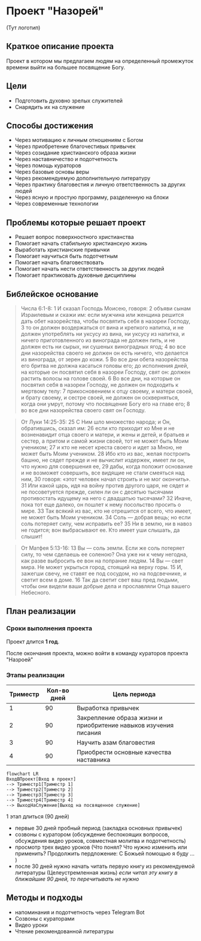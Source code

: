 # Проект "Назорей"

(Тут логотип)

## Краткое описание проекта

Проект в котором мы предлагаем людям на определенный промежуток времени выйти на большее посвящение Богу.

## Цели

* Подготовить духовно зрелых служителей 
* Снарядить их на служение

## Способы достижения

* Через мотивацию к личным отношениям с Богом
* Через приобретение благочестивых привычек
* Через созидание христианского образа жизни
* Через наставничество и подотчетность
* Через помощь кураторов
* Через базовые основы веры
* Через рекомендуемую дополнительную литературу
* Через практику благовестия и личную ответственность за других людей
* Через ясную и простую программу, разделенную на блоки
* Через современные технологии

## Проблемы которые решает проект

* Решает вопрос поверхностного христианства
* Помогает начать стабильную христианскую жизнь
* Выработать христианские привычки
* Помогает научиться быть подотчетным
* Помогает начать благовествовать
* Помогает начать нести ответственность за других людей
* Помогает практиковать духовные дисциплины

## Библейское основание
> Числа 6:1-8: 1 И сказал Господь Моисею, говоря: 2 объяви сынам Израилевым и скажи им: если мужчина или женщина решится дать обет назорейства, чтобы посвятить себя в назореи Господу, 3 то он должен воздержаться от вина и крепкого напитка, и не должен употреблять ни уксусу из вина, ни уксусу из напитка, и ничего приготовленного из винограда не должен пить, и не должен есть ни сырых, ни сушеных виноградных ягод; 4 во все дни назорейства своего не должен он есть ничего, что делается из винограда, от зерен до кожи. 5 Во все дни обета назорейства его бритва не должна касаться головы его; до исполнения дней, на которые он посвятил себя в назореи Господу, свят он: должен растить волосы на голове своей. 6 Во все дни, на которые он посвятил себя в назореи Господу, не должен он подходить к мертвому телу: 7 прикосновением к отцу своему, и матери своей, и брату своему, и сестре своей, не должен он оскверняться, когда они умрут, потому что посвящение Богу его на главе его; 8 во все дни назорейства своего свят он Господу.

> От Луки 14:25-35: 25 С Ним шло множество народа; и Он, обратившись, сказал им: 26 если кто приходит ко Мне и не возненавидит отца своего и матери, и жены и детей, и братьев и сестер, а притом и самой жизни своей, тот не может быть Моим учеником; 27 и кто не несет креста своего и идет за Мною, не может быть Моим учеником. 28 Ибо кто из вас, желая построить башню, не сядет прежде и не вычислит издержек, имеет ли он, что нужно для совершения ее, 29 дабы, когда положит основание и не возможет совершить, все видящие не стали смеяться над ним, 30 говоря: «этот человек начал строить и не мог окончить». 31 Или какой царь, идя на войну против другого царя, не сядет и не посоветуется прежде, силен ли он с десятью тысячами противостать идущему на него с двадцатью тысячами? 32 Иначе, пока тот еще далеко, он пошлет к нему посольство просить о мире. 33 Так всякий из вас, кто не отрешится от всего, что имеет, не может быть Моим учеником. 34 Соль — добрая вещь; но если соль потеряет силу, чем исправить ее? 35 Ни в землю, ни в навоз не годится; вон выбрасывают ее. Кто имеет уши слышать, да слышит!

> От Матфея 5:13-16: 13 Вы — соль земли. Если же соль потеряет силу, то чем сделаешь ее соленою? Она уже ни к чему негодна, как разве выбросить ее вон на попрание людям. 14 Вы — свет мира. Не может укрыться город, стоящий на верху горы. 15 И, зажегши свечу, не ставят ее под сосудом, но на подсвечнике, и светит всем в доме. 16 Так да светит свет ваш пред людьми, чтобы они видели ваши добрые дела и прославляли Отца вашего Небесного.

## План реализации

### Сроки выполнения проекта

Проект длится **1 год**.

После окончания проекта, можно войти в команду кураторов проекта "Назроей"

### Этапы реализации

| Триместр | Кол-во дней     | Цель периода |
|----------|-----------------|--------------|
|    1     |       90        | Выработка привычек|
|    2     |       90        | Закрепление образа жизни и приобритение навыков изучения писания|
|    3     |       90        | Научить азам благовестия |
|    4     |       90        | Приобрести основные качества наставника

```mermaid
flowchart LR
ВходВПроект[Вход в проект] 
--> Триместр1[Триместр 1] 
--> Триместр2[Триместр 2] 
--> Триместр3[Триместр 3] 
--> Триместр4[Триместр 4] 
--> ВыходНаСлужение[Выход на посвященное служение]
```
1 этап длиться (90 дней) 
* первые 30 дней пробный период (закладка основных привычек)
* созвоны с куратором (обсуждение беспокоящих вопросов, обсуждения видео уроков, совместная молитва и подотчетность)
* просмотр трех видео уроков (Что понял? Что нужно изменить или применить? Продолжить пердложение: С Божьей помощью я буду ... )
* после 30 дней нужно начать читать первую книгу из рекомендуемой литературы (Целеустремленная жизнь) *если читал эту книгу в ближайшие 90 дней, то перечитывать не нужно* 

## Методы и подходы
* напоминания и подотчетность через Telegram Bot
* Созвоны с кураторами 
* Видео уроки 
* Чтение рекомендованной литературы 


